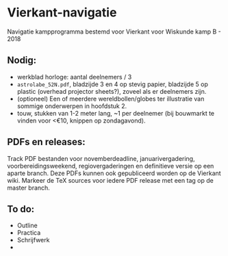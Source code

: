 # Vierkant-navigatie
Navigatie kampprogramma bestemd voor Vierkant voor Wiskunde kamp B - 2018

## Nodig:
- werkblad horloge: aantal deelnemers / 3
- `astrolabe_52N.pdf`, bladzijde 3 en 4 op stevig papier, bladzijde 5 op plastic (overhead projector sheets?), zoveel als er deelnemers zijn.
- (optioneel) Een of meerdere wereldbollen/globes ter illustratie van sommige onderwerpen in hoofdstuk 2.
- touw, stukken van 1-2 meter lang, ~1 per deelnemer (bij bouwmarkt te vinden voor <€10, knippen op zondagavond).

## PDFs en releases:
Track PDF bestanden voor novemberdeadline, januarivergadering, voorbereidingsweekend, regiovergaderingen en definitieve versie op een aparte branch. Deze PDFs kunnen ook gepubliceerd worden op de Vierkant wiki. Markeer de TeX sources voor iedere PDF release met een tag op de master branch.

## To do:
- Outline
- Practica
- Schrijfwerk
-
